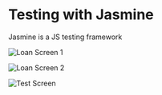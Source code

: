 # Testing with Jasmine
Jasmine is a JS testing framework

![Loan Screen 1](/Pics/Calc1.png "Loan Screen 1")

![Loan Screen 2](/Pics/Calc2.png "Loan Screen 2")

![Test Screen](/Pics/Jasmine.png "Test Screen")


